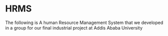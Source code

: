 # HRMS
The following is A human Resource Management System that we developed in a group for our final industrial project at Addis Ababa University
